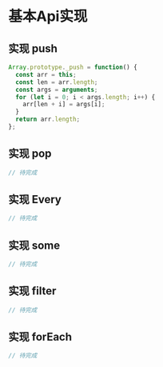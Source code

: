 # 基本Api实现

## 实现 push

```js
Array.prototype._push = function() {
  const arr = this;
  const len = arr.length;
  const args = arguments;
  for (let i = 0; i < args.length; i++) {
    arr[len + i] = args[i];
  }
  return arr.length;
};
```

## 实现 pop

```js
// 待完成
```

## 实现 Every

```js
// 待完成
```

## 实现 some

```js
// 待完成
```

## 实现 filter

```js
// 待完成
```

## 实现 forEach

```js
// 待完成
```

